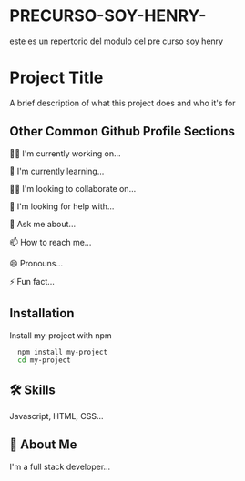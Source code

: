 # PRECURSO-SOY-HENRY-
este es un repertorio del modulo del pre curso soy henry 

# Project Title

A brief description of what this project does and who it's for


## Other Common Github Profile Sections
👩‍💻 I'm currently working on...

🧠 I'm currently learning...

👯‍♀️ I'm looking to collaborate on...

🤔 I'm looking for help with...

💬 Ask me about...

📫 How to reach me...

😄 Pronouns...

⚡️ Fun fact...


## Installation

Install my-project with npm

```bash
  npm install my-project
  cd my-project
```
    
## 🛠 Skills
Javascript, HTML, CSS...


## 🚀 About Me
I'm a full stack developer...

